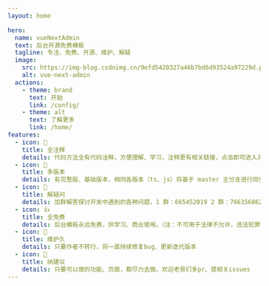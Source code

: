 ```yaml
---
layout: home

hero:
  name: vueNextAdmin
  text: 后台开源免费模板
  tagline: 专注、免费、开源、维护、解疑
  image:
    src: https://img-blog.csdnimg.cn/9efd5420327a46b7bd6d93524a97229d.png?x-oss-process=image/watermark,type_d3F5LXplbmhlaQ,shadow_50,text_Q1NETiBAbHl0LXRvcA==,size_14,color_FFFFFF,t_70,g_se,x_16
    alt: vue-next-admin
  actions:
    - theme: brand
      text: 开始
      link: /config/
    - theme: alt
      text: 了解更多
      link: /home/
features:
  - icon: 🚀
    title: 全注释
    details: 代码方法全有代码注释，方便理解、学习，注释更有相关链接，点击即可进入对应文档
  - icon: 🚩
    title: 多版本
    details: 有完整版、基础版本，相同各版本（ts、js）将基于 master 主分支进行同步更新
  - icon: 💖
    title: 解疑问
    details: 加群解答探讨开发中遇到的各种问题，1 群：665452019 2 群：766356862 3 群：795345435 4 群：736626228
  - icon: 👍
    title: 全免费
    details: 后台模板永远免费，供学习、商业使用。（注：不可用于法律不允许，违法犯罪之事。）
  - icon: 🚧
    title: 维护久
    details: 只要作者不转行，将一直持续修复bug、更新迭代版本
  - icon: 💯
    title: 纳建议
    details: 只要可以做的功能、页面，都尽力去做。欢迎老哥们多pr、提相关issues
---
```

